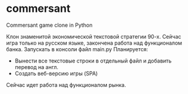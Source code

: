# commersant
Commersant game clone in Python


Клон знаменитой экономической текстовой стратегии 90-х. Сейчас игра только на русском языке, закончена работа над функционалом банка. Запускать в консоли файл main.py
Планируется:
- Вынести все текстовые строки в отдельный файл и добавить перевод на англ.
- Создать веб-версию игры (SPA)

Сейчас идет работа над функционалом рынка.
